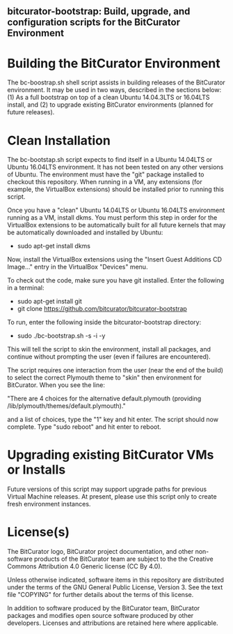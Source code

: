 bitcurator-bootstrap: Build, upgrade, and configuration scripts for the BitCurator Environment
---------------------------------------------------------------------------------------------------

# Building the BitCurator Environment

The bc-boostrap.sh shell script assists in building releases of the BitCurator environment.
It may be used in two ways, described in the sections below: (1) As a full bootstrap on top of
a clean Ubuntu 14.04.3LTS or 16.04LTS install, and (2) to upgrade existing BitCurator 
environments (planned for future releases).

# Clean Installation

The bc-bootstap.sh script expects to find itself in a Ubuntu 14.04LTS or Ubuntu 16.04LTS environment. 
It has not 
been tested on any other versions of Ubuntu. The environment must have the "git" package installed 
to checkout this repository. When running in a VM, any extensions (for example, the 
VirtualBox extensions) should be installed prior to running this script.

Once you have a "clean" Ubuntu 14.04LTS or Ubuntu 16.04LTS environment running as a VM, install 
dkms. You must perform this step in order for the VirtualBox extensions to be automatically 
built for all future kernels that may be automatically downloaded and installed by Ubuntu:

  * sudo apt-get install dkms

Now, install the VirtualBox extensions using the "Insert Guest Additions CD Image..." entry
in the VirtualBox "Devices" menu.

To check out the code, make sure you have git installed. Enter the following in a terminal:

  * sudo apt-get install git
  * git clone https://github.com/bitcurator/bitcurator-bootstrap

To run, enter the following inside the bitcurator-bootstrap directory:

  * sudo ./bc-bootstrap.sh -s -i -y

This will tell the script to skin the environment, install all packages, and continue
without prompting the user (even if failures are encountered).

The script requires one interaction from the user (near the end of the build) to
select the correct Plymouth theme to "skin" then environment for BitCurator. When
you see the line:

  "There are 4 choices for the alternative default.plymouth (providing /lib/plymouth/themes/default.plymouth)."

and a list of choices, type the "1" key and hit enter. The script should now complete.
Type "sudo reboot" and hit enter to reboot.

# Upgrading existing BitCurator VMs or Installs

Future versions of this script may support upgrade paths for previous Virtual Machine releases.
At present, please use this script only to create fresh environment instances.

# License(s)

The BitCurator logo, BitCurator project documentation, and other non-software products of the BitCurator team are subject to the the Creative Commons Attribution 4.0 Generic license (CC By 4.0).

Unless otherwise indicated, software items in this repository are distributed under the terms of the GNU General Public License, Version 3. See the text file "COPYING" for further details about the terms of this license.

In addition to software produced by the BitCurator team, BitCurator packages and modifies open source software produced by other developers. Licenses and attributions are retained here where applicable.

